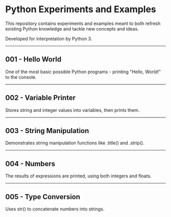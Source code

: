 # Python Experiments and Examples

This repository contains experiments and examples meant to both refresh existing
Python knowledge and tackle new concepts and ideas.

Developed for interpretation by Python 3.

---

## 001 - Hello World

One of the most basic possible Python programs - printing "Hello, World!" to
the console.

---

## 002 - Variable Printer

Stores string and integer values into variables, then prints them.

---

## 003 - String Manipulation

Demonstrates string manipulation functions like .title() and .strip().

---

## 004 - Numbers

The results of expressions are printed, using both integers and floats.

---

## 005 - Type Conversion

Uses str() to concatenate numbers into strings.
